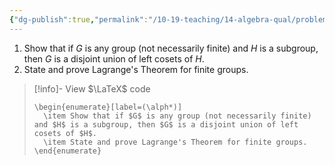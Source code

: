 ```yaml
---
{"dg-publish":true,"permalink":"/10-19-teaching/14-algebra-qual/problem-from-past-exams/group-theory/proving-lagrange-s-theorem/","tags":["group_theory"],"updated":"2025-03-21T08:07:15-07:00"}
---
```


1. Show that if $G$ is any group (not necessarily finite) and $H$ is a subgroup, then $G$ is a disjoint union of left cosets of $H$.
2. State and prove Lagrange's Theorem for finite groups.

> [!info]- View $\LaTeX$ code
> ```
> \begin{enumerate}[label=(\alph*)]
> 	\item Show that if $G$ is any group (not necessarily finite) and $H$ is a subgroup, then $G$ is a disjoint union of left cosets of $H$.
> 	\item State and prove Lagrange's Theorem for finite groups.
> \end{enumerate}
> ```